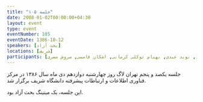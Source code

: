 ```yaml
---
title: "جلسه ۱۰۵"
date: 2008-01-02T00:00:00+04:30
layout: event
type: event
eventNumber: 105
eventDate: 1386-10-12
speakers: [بحث آزاد]
locations: [شریف]
participants: [امیل صدق, عباس اسماعیلی, سیاوش صفی, بهنام بهجت مرندی, سروش مسعودی, امیرمحمد سعید, نوید عبدی, بهنام توکلی کرمانی, اشکان قاسمی, سروش مصری]
---
```

جلسه یکصد و پنجم تهران لاگ روز چهارشنبه دوازدهم دی ماه سال ۱۳۸۶ در مرکز فناوری اطلاعات و ارتباطات پیشرفته دانشگاه شریف برگزار شد.

این جلسه، یک میتینگ بحث آزاد بود.